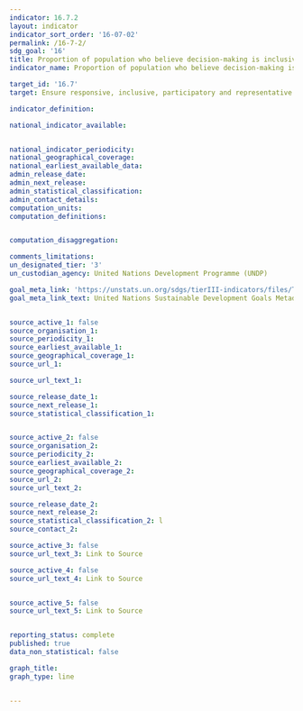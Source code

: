 ```yaml
---
indicator: 16.7.2
layout: indicator
indicator_sort_order: '16-07-02'
permalink: /16-7-2/
sdg_goal: '16'
title: Proportion of population who believe decision-making is inclusive and responsive, by sex, age, disability and population group
indicator_name: Proportion of population who believe decision-making is inclusive and responsive, by sex, age, disability and population group

target_id: '16.7'
target: Ensure responsive, inclusive, participatory and representative decision-making at all levels

indicator_definition:

national_indicator_available:


national_indicator_periodicity:
national_geographical_coverage:
national_earliest_available_data:
admin_release_date:
admin_next_release:
admin_statistical_classification:
admin_contact_details:
computation_units:
computation_definitions:


computation_disaggregation:

comments_limitations:
un_designated_tier: '3'
un_custodian_agency: United Nations Development Programme (UNDP)

goal_meta_link: 'https://unstats.un.org/sdgs/tierIII-indicators/files/Tier3-16-07-02.pdf'
goal_meta_link_text: United Nations Sustainable Development Goals Metadata


source_active_1: false
source_organisation_1:
source_periodicity_1:
source_earliest_available_1:
source_geographical_coverage_1:
source_url_1:

source_url_text_1:

source_release_date_1:
source_next_release_1:
source_statistical_classification_1:


source_active_2: false
source_organisation_2:
source_periodicity_2:
source_earliest_available_2:
source_geographical_coverage_2:
source_url_2:
source_url_text_2:

source_release_date_2:
source_next_release_2:
source_statistical_classification_2: l
source_contact_2:

source_active_3: false
source_url_text_3: Link to Source

source_active_4: false
source_url_text_4: Link to Source


source_active_5: false
source_url_text_5: Link to Source


reporting_status: complete
published: true
data_non_statistical: false

graph_title:
graph_type: line


---
```


